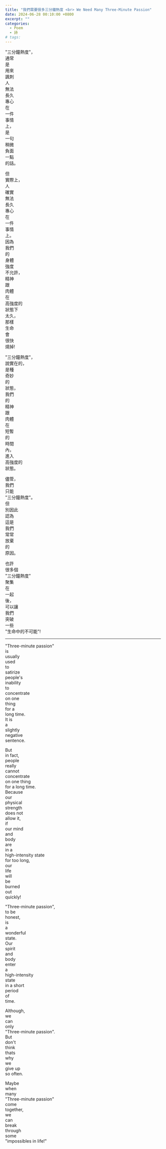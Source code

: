 ```yaml
---
title: "我們需要很多三分鐘熱度 <br> We Need Many Three-Minute Passion"
date: 2024-06-28 00:10:00 +0800
excerpt: ""
categories:
  - Poem
  - 詩
# tags:
---
```


"三分鐘熱度"，  
通常  
是  
用來  
諷刺  
人  
無法  
長久  
專心  
在  
一件  
事情  
上，  
是  
一句  
稍微  
負面  
一點  
的話。

但  
實際上，  
人  
確實  
無法  
長久  
專心  
在  
一件  
事情  
上。  
因為  
我們  
的  
身體  
強度  
不允許，  
精神  
跟  
肉體  
在  
高強度的  
狀態下  
太久，  
那樣  
生命  
會  
很快  
燒掉!

"三分鐘熱度"，  
說實在的，  
是種  
奇妙  
的  
狀態，  
我們  
的  
精神  
跟  
肉體  
在  
短暫  
的  
時間  
內，  
進入  
高強度的  
狀態。

儘管，  
我們  
只能  
"三分鐘熱度"。  
但  
別因此  
認為  
這是  
我們  
常常  
放棄  
的  
原因。

也許  
很多個  
"三分鐘熱度"  
聚集  
在  
一起  
後，  
可以讓  
我們  
突破  
一些  
"生命中的不可能"!

---

"Three-minute passion"  
is  
usually  
used  
to  
satirize  
people's  
inability  
to  
concentrate  
on one  
thing  
for a  
long time.  
It is  
a  
slightly  
negative  
sentence.

But  
in fact,  
people  
really  
cannot  
concentrate  
on one thing  
for a long time.  
Because  
our  
physical  
strength  
does not  
allow it,  
if  
our mind  
and  
body  
are  
in a  
high-intensity state  
for too long,  
our  
life  
will  
be  
burned  
out  
quickly!

"Three-minute passion",  
to be  
honest,  
is  
a  
wonderful  
state.  
Our  
spirit  
and  
body  
enter  
a  
high-intensity  
state  
in a short  
period  
of  
time.

Although,  
we  
can  
only  
"Three-minute passion".  
But  
don't  
think  
thats  
why  
we  
give up  
so often.

Maybe  
when  
many  
"Three-minute passion"  
come  
together,  
we  
can  
break  
through  
some  
"impossibles in life!"
